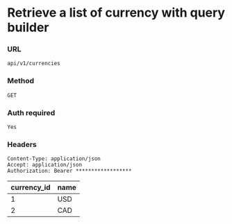 # Retrieve a list of currency with query builder

### URL

```text
api/v1/currencies
```

### Method

```text
GET
```





### Auth required

```text
Yes
```

### Headers

```text
Content-Type: application/json
Accept: application/json
Authorization: Bearer ******************

```

| currency_id | name |
|-------------|------|
| 1           | USD  |
| 2           | CAD  |
